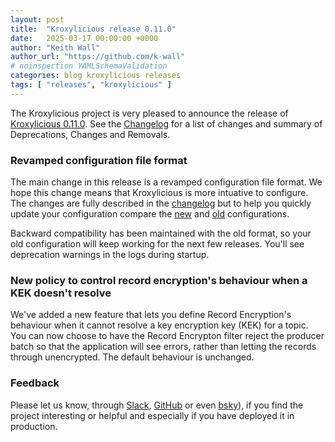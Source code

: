```yaml
---
layout: post
title:  "Kroxylicious release 0.11.0"
date:   2025-03-17 00:00:00 +0000
author: "Keith Wall"
author_url: "https://github.com/k-wall"
# noinspection YAMLSchemaValidation
categories: blog kroxylicious releases
tags: [ "releases", "kroxylicious" ]
---
```


The Kroxylicious project is very pleased to announce the release of [Kroxylicious 0.11.0](https://github.com/kroxylicious/kroxylicious/releases/tag/v0.11.0). See the [Changelog](https://github.com/kroxylicious/kroxylicious/blob/main/CHANGELOG.md#0110) for a list of changes and summary of Deprecations, Changes and Removals.

### Revamped configuration file format

The main change in this release is a revamped configuration file format.  We hope this change means that Kroxylicious is more intuative to configure.  The changes are fully described in the [changelog](https://github.com/kroxylicious/kroxylicious/blob/main/CHANGELOG.md#0110) but
to help you quickly update your configuration compare the [new](https://raw.githubusercontent.com/kroxylicious/kroxylicious/refs/tags/v0.11.0/kroxylicious-app/example-proxy-config.yaml) and [old](https://raw.githubusercontent.com/kroxylicious/kroxylicious/refs/tags/v0.10.0/kroxylicious-app/example-proxy-config.yaml) configurations.

Backward compatibility has been maintained with the old format, so your old configuration will keep working for the next few releases. You'll see deprecation warnings in the logs during startup. 

### New policy to control record encryption's behaviour when a KEK doesn't resolve

We've added a new feature that lets you define Record Encryption's behaviour when it cannot resolve a key encryption key (KEK) for a topic. You can now choose to have the Record Encrypton filter reject the producer batch so that the application will see errors,
rather than letting the records through unencrypted.  The default behaviour is unchanged.

### Feedback

Please let us know, through [Slack](https://kroxylicious.slack.com), [GitHub](https://github.com/kroxylicious/kroxylicious/issues) or even [bsky](https://bsky.app/profile/kroxylicious.io)), if you find the project interesting or helpful and especially if you have deployed it in production.
